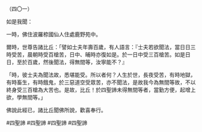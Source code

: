 （四〇一）

如是我聞：

一時，佛住波羅㮈國仙人住處鹿野苑中。

爾時，世尊告諸比丘：「譬如士夫年壽百歲，有人語言：『士夫若欲聞法，當日日三時受苦，晨朝時受百槍苦，日中、晡時亦復如是。於一日中受三百槍苦。如是日日，至於百歲，然後聞法，得無間等，汝寧能不？』

「時，彼士夫為聞法故，悉堪能受。所以者何？人生於世，長夜受苦，有時地獄，有時畜生，有時餓鬼，於三惡道空受眾苦，亦不聞法，是故我今為無間等故，不以終身受三百槍為大苦也。是故，比丘！於四聖諦未得無間等者，當勤方便，起增上欲，學無間等。」

佛說此經已，諸比丘聞佛所說，歡喜奉行。




#四聖諦
#四聖諦
#四聖諦
#四聖諦
